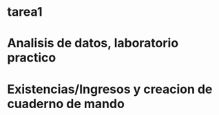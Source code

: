 # tarea1
# Analisis de datos, laboratorio practico
# Existencias/Ingresos y creacion de cuaderno de mando
